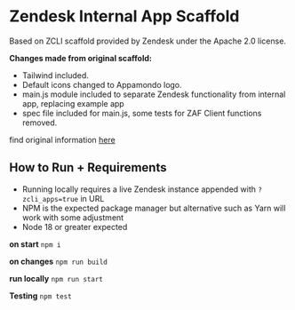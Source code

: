# Zendesk Internal App Scaffold

Based on ZCLI scaffold provided by Zendesk under the Apache 2.0 license.

**Changes made from original scaffold:**

- Tailwind included.
- Default icons changed to Appamondo logo.
- main.js module included to separate Zendesk functionality from internal app, replacing example app
- spec file included for main.js, some tests for ZAF Client functions removed.

find original information [here](https://github.com/zendesk/app_scaffolds)

## How to Run + Requirements

- Running locally requires a live Zendesk instance appended with ```?zcli_apps=true``` in URL
- NPM is the expected package manager but alternative such as Yarn will work with some adjustment
- Node 18 or greater expected

**on start**
```npm i```

**on changes**
```npm run build```

**run locally**
```npm run start```

**Testing**
```npm test```

